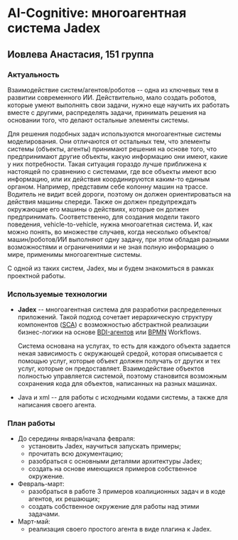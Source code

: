 # AI-Cognitive: многоагентная система Jadex
## Иовлева Анастасия, 151 группа

### Актуальность
Взаимодействие систем/агентов/роботов -- одна из ключевых тем в развитии современного ИИ. Действительно, мало создать роботов, которые умеют выполнять свои задачи, нужно еще научить их работать вместе с другими, распределять задачи, принимать решения на основании того, что делают остальные элементы системы.

Для решения подобных задач используются многоагентные системы моделирования. Они отличаются от остальных тем, что элементы системы (объекты, агенты) принимают решения на основе того, что предпринимают другие объекты, какую информацию они имеют, какие у них потребности. Такая ситуация гораздо лучше приближена к настоящей по сравнению с системами, где все объекты имеют всю информацию, или их действия координируются каким-то единым органом. Например, представим себе колонну машин на трассе. Водитель не видит всей дороги, поэтому он должен ориентироваться на действия машины спереди. Также он должен предупреждать окружающие его машины о действиях, которые он должен предпринимать. Соответственно, для создания модели такого поведения, vehicle-to-vehicle, нужна многоагетная система. И, как можно понять, во множестве случаев, когда несколько объектов/машин/роботов/ИИ выполняют одну задачу, при этом обладая разными возможностями и ограничениями и не зная полную информацию о мире, применимы многоагентные системы.

С одной из таких систем, Jadex, мы и будем знакомиться в рамках проектной работы.

### Используемые технологии
* **Jadex** -- многоагентная система для разработки распределенных приложений. Такой подход сочетает иерархическую структуру компонентов ([SCA](https://en.wikipedia.org/wiki/Service_Component_Architecture "Service Component Architecture")) с возможностью абстрактной реализации бизнес-логики на основе [BDI-агентов](https://en.wikipedia.org/wiki/Belief%E2%80%93desire%E2%80%93intention_software_model "Belief–desire–intention software model") 
или [BPMN](https://en.wikipedia.org/wiki/Business_Process_Model_and_Notation "Business Process Model and Notation") Workflows. 
   
   Система основана на услугах, то есть для каждого объекта задается некая зависимость с окружающей средой, которая описывается с помощью услуг, которые объект должен получать от других и тех услуг, которые он предоставляет. Взаимодействие объектов полностью управляется системой, поэтому становится возможным сохранения кода для объектов, написанных на разных машинах.
* Java и xml -- для работы с исходными кодами системы, а также для написания своего агента.

### План работы
* До середины января/начала февраля:
  * установить Jadex, научиться запускать примеры;
  * прочитать всю документацию;
  * разобраться с основными деталями архитектуры Jadex;
  * создать на основе имеющихся примеров собственное окружение.
* Февраль-март:
  * разобраться в работе 3 примеров коалиционных задач и в коде агентов, их решающих;
  * создать собственное окружение для работы над этими задачами.
* Март-май:
  * реализация своего простого агента в виде плагина к Jadex.
